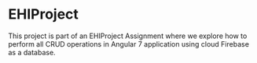 # EHIProject
This project is part of an EHIProject Assignment where we explore how to perform all CRUD operations in Angular 7 application using cloud Firebase as a database.
